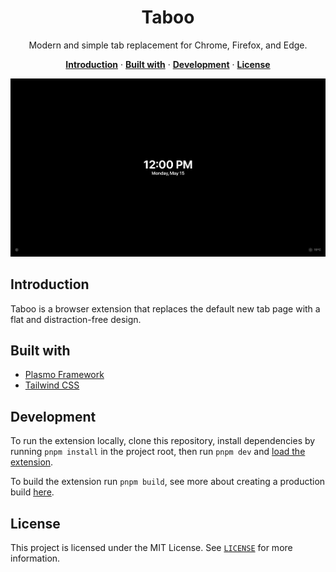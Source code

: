 <h1 align="center">Taboo</h1>

<p align="center">
  Modern and simple tab replacement for Chrome, Firefox, and Edge.
</p>

<p align="center">
  <a href="#introduction"><strong>Introduction</strong></a> ·
  <a href="#built-with"><strong>Built with</strong></a> ·
  <a href="#development"><strong>Development</strong></a> ·
  <a href="#license"><strong>License</strong></a>
</p>

<img alt="Taboo – Modern and simple tab replacement for Chrome, Firefox, and Edge." src=".github/banner.png" />

## Introduction

Taboo is a browser extension that replaces the default new tab page with a flat
and distraction-free design.

## Built with

- [Plasmo Framework](https://plasmo.com)
- [Tailwind CSS](https://tailwindcss.com)

## Development

To run the extension locally, clone this repository, install dependencies by
running `pnpm install` in the project root, then run `pnpm dev` and
[load the extension](https://docs.plasmo.com/framework#loading-the-extension-in-chrome).

To build the extension run `pnpm build`, see more about creating a production
build [here](https://docs.plasmo.com/framework/workflows/build).

## License

This project is licensed under the MIT License. See [`LICENSE`](/LICENSE) for more
information.
